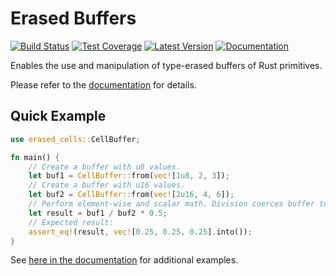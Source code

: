 # Erased Buffers
[![Build Status]][actions] [![Test Coverage]][codecov] [![Latest Version]][crates.io] [![Documentation]][docs.rs] 

[Build Status]: https://github.com/s22s/erased-cells/actions/workflows/CI.yml/badge.svg
[actions]: https://github.com/s22s/erased-cells/actions?query=branch%3Adevelop
[Latest Version]: https://img.shields.io/crates/v/erased-cells.svg
[crates.io]: https://crates.io/crates/erased-cells
[Test Coverage]: https://codecov.io/gh/s22s/erased-cells/graph/badge.svg?token=6GKU96IMV5
[codecov]: https://codecov.io/gh/s22s/erased-cells
[Documentation]: https://img.shields.io/docsrs/erased-cells
[docs.rs]: https://docs.rs/erased-cells/latest/erased_cells/

Enables the use and manipulation of type-erased buffers of Rust primitives.

Please refer to the [documentation](https://docs.rs/erased-cells/) for details.

## Quick Example

```rust
use erased_cells::CellBuffer;

fn main() {
    // Create a buffer with u8 values.
    let buf1 = CellBuffer::from(vec![1u8, 2, 3]);
    // Create a buffer with u16 values.
    let buf2 = CellBuffer::from(vec![2u16, 4, 6]);
    // Perform element-wise and scalar math. Division coerces buffer to f64. 
    let result = buf1 / buf2 * 0.5;
    // Expected result:
    assert_eq!(result, vec![0.25, 0.25, 0.25].into());
}
```

See [here in the documentation](https://docs.rs/erased-cells/latest/erased_cells/#examples) for additional examples.